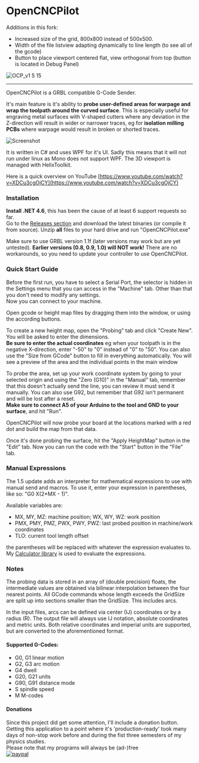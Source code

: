 # OpenCNCPilot

Additions in this fork:
- Increased size of the grid, 800x800 instead of 500x500.
- Width of the file listview adapting dynamically to line length (to see all of the gcode)
- Button to place viewport centered flat, view orthogonal from top (button is located in Debug Panel)
  
![OCP_v1 5 15](https://github.com/user-attachments/assets/6aa39ba0-9929-4fd2-a0f2-f7576931e02c)

-----

OpenCNCPilot is a GRBL compatible G-Code Sender.

It's main feature is it's ability to **probe user-defined areas for warpage and wrap the toolpath around the curved surface**.
This is especially useful for engraving metal surfaces with V-shaped cutters where any deviation in the Z-direction will result in wider or narrower traces, eg for **isolation milling PCBs** where warpage would result in broken or shorted traces.

![Screenshot](https://raw.githubusercontent.com/martin2250/OpenCNCPilot/master/img/Screenshot.png)

It is written in C# and uses WPF for it's UI. Sadly this means that it will not run under linux as Mono does not support WPF.
The 3D viewport is managed with HelixToolkit.

Here is a quick overview on YouTube [https://www.youtube.com/watch?v=XDCu3cgOjCY](https://www.youtube.com/watch?v=XDCu3cgOjCY)  

### Installation
**Install .NET 4.6**, this has been the cause of at least 6 support requests so far.  
Go to the [Releases section](https://github.com/martin2250/OpenCNCPilot/releases/latest) and download the latest binaries (or compile it from source).
Unzip **all** files to your hard drive and run "OpenCNCPilot.exe"

Make sure to use GRBL version 1.1f (later versions may work but are yet untested). **Earlier versions (0.8, 0.9, 1.0) will NOT work!** There are no workarounds, so you need to update your controller to use OpenCNCPilot.

### Quick Start Guide
Before the first run, you have to select a Serial Port, the selector is hidden in the Settings menu that you can access in the "Machine" tab. Other than that you don't need to modify any settings.  
Now you can connect to your machine.

Open gcode or height map files by dragging them into the window, or using the according buttons.

To create a new height map, open the "Probing" tab and click "Create New". You will be asked to enter the dimensions.  
**Be sure to enter the actual coordinates** eg when your toolpath is in the negative X-direction, enter "-50" to "0" instead of "0" to "50". You can also use the "Size from GCode" button to fill in everything automatically.
You will see a preview of the area and the individual points in the main window

To probe the area, set up your work coordinate system by going to your selected origin and using the "Zero (G10)" in the "Manual" tab, remember that this doesn't actually send the line, you can review it must send it manually. You can also use G92, but remember that G92 isn't permanent and will be lost after a reset.  
**Make sure to connect A5 of your Arduino to the tool and GND to your surface**, and hit "Run".

OpenCNCPilot will now probe your board at the locations marked with a red dot and build the map from that data.

Once it's done probing the surface, hit the "Apply HeightMap" button in the "Edit" tab.
Now you can run the code with the "Start" button in the "File" tab.

### Manual Expressions

The 1.5 update adds an interpreter for mathematical expressions to use with manual send and macros.
To use it, enter your expression in parentheses, like so: "G0 X(2*MX - 1)".

Available variables are:
- MX, MY, MZ: machine position; WX, WY, WZ: work position
- PMX, PMY, PMZ, PWX, PWY, PWZ: last probed position in machine/work coordinates
- TLO: current tool length offset

the parentheses will be replaced with whatever the expression evaluates to.
My [Calculator library](https://github.com/martin2250/Calculator) is used to evaluate the expressions.

### Notes
The probing data is stored in an array of (double precision) floats, the intermediate values are obtained via bilinear interpolation between the four nearest points. All GCode commands whose length exceeds the GridSize are split up into sections smaller than the GridSize. This includes arcs.

In the input files, arcs can be defined via center (IJ) coordinates or by a radius (R). The output file will always use IJ notation, absolute coordinates and metric units. Both relative coordinates and imperial units are supported, but are converted to the aforementioned format.

#### Supported G-Codes:
* G0, G1	linear motion
* G2, G3	arc motion
* G4 dwell
* G20, G21	units
* G90, G91	distance mode
* S spindle speed
* M M-codes

#### Donations
Since this project did get some attention, I'll include a donation button. Getting this application to a point where it's 'production-ready' took many days of non-stop work before and during the fist three semesters of my physics studies.  
Please note that my programs will always be (ad-)free  
[![paypal](https://www.paypalobjects.com/en_US/i/btn/btn_donateCC_LG.gif)](https://www.paypal.com/cgi-bin/webscr?cmd=_s-xclick&hosted_button_id=7F783UGMYHRWN)

